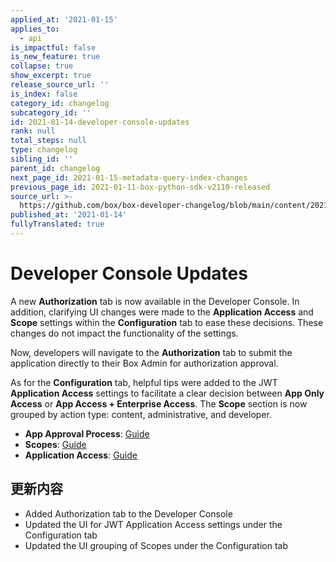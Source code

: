 ```yaml
---
applied_at: '2021-01-15'
applies_to:
  - api
is_impactful: false
is_new_feature: true
collapse: true
show_excerpt: true
release_source_url: ''
is_index: false
category_id: changelog
subcategory_id: ''
id: 2021-01-14-developer-console-updates
rank: null
total_steps: null
type: changelog
sibling_id: ''
parent_id: changelog
next_page_id: 2021-01-15-metadata-query-index-changes
previous_page_id: 2021-01-11-box-python-sdk-v2110-released
source_url: >-
  https://github.com/box/box-developer-changelog/blob/main/content/2021/01-14-developer-console-updates.md
published_at: '2021-01-14'
fullyTranslated: true
---
```

# Developer Console Updates

A new **Authorization** tab is now available in the Developer Console. In addition, clarifying UI changes were made to the **Application Access** and **Scope** settings within the **Configuration** tab to ease these decisions. These changes do not impact the functionality of the settings.

<!-- more -->

Now, developers will navigate to the **Authorization** tab to submit the application directly to their Box Admin for authorization approval.

As for the **Configuration** tab, helpful tips were added to the JWT **Application Access** settings to facilitate a clear decision between **App Only Access** or **App Access + Enterprise Access**. The **Scope** section is now grouped by action type: content, administrative, and developer.

* **App Approval Process**: [Guide](g://applications/custom-apps/app-approval/)
* **Scopes**: [Guide](g://api-calls/permissions-and-errors/scopes/)
* **Application Access**: [Guide](g://applications/custom-apps/jwt-setup/#application-access)

## 更新内容

* Added Authorization tab to the Developer Console
* Updated the UI for JWT Application Access settings under the Configuration tab
* Updated the UI grouping of Scopes under the Configuration tab
